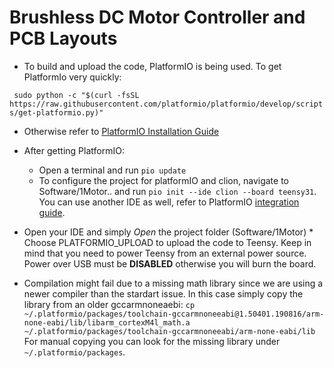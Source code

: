 # Brushless DC Motor Controller and PCB Layouts
* To build and upload the code, PlatformIO is being used. To get PlatformIo very quickly:

`` sudo python -c "$(curl -fsSL https://raw.githubusercontent.com/platformio/platformio/develop/scripts/get-platformio.py)"``

* Otherwise refer to [PlatformIO Installation Guide](https://docs.platformio.org/en/latest/installation.html#virtual-environment) 


* After getting PlatformIO:
	* Open a terminal and  run ``pio update`` 
	* To configure the project for platformIO and clion, navigate to Software/1Motor.. and run ``pio init --ide clion --board teensy31``. 
You can use another IDE as well, refer to PlatformIO [integration guide](https://docs.platformio.org/en/latest/ide.html#desktop-ide).

* Open your IDE and simply _Open_ the project folder (Software/1Motor) * Choose PLATFORMIO_UPLOAD to upload the code to Teensy. Keep in mind that you need to power Teensy from an external power source. Power over USB must be **DISABLED** otherwise you will burn the board. 

* Compilation might fail due to a missing math library since we are using a newer compiler than the stardart issue. In this case simply copy the library from an older gccarmnoneaebi:
``cp ~/.platformio/packages/toolchain-gccarmnoneeabi@1.50401.190816/arm-none-eabi/lib/libarm_cortexM4l_math.a ~/.platformio/packages/toolchain-gccarmnoneeabi/arm-none-eabi/lib``
For manual copying you can look for the missing library under ``~/.platformio/packages``.


